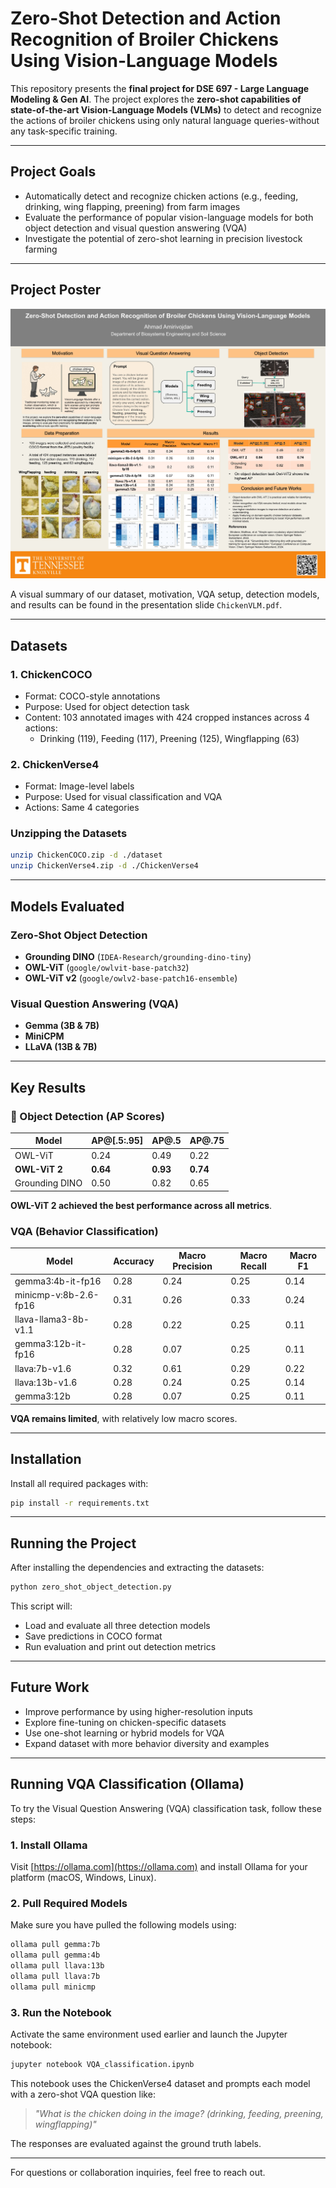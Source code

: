 
# Zero-Shot Detection and Action Recognition of Broiler Chickens Using Vision-Language Models

This repository presents the **final project for DSE 697 - Large Language Modeling & Gen AI**. The project explores the **zero-shot capabilities of state-of-the-art Vision-Language Models (VLMs)** to detect and recognize the actions of broiler chickens using only natural language queries-without any task-specific training.

---

## Project Goals

- Automatically detect and recognize chicken actions (e.g., feeding, drinking, wing flapping, preening) from farm images
- Evaluate the performance of popular vision-language models for both object detection and visual question answering (VQA)
- Investigate the potential of zero-shot learning in precision livestock farming

---

## Project Poster

![ChickenVLM](ChickenVLM.jpg)

A visual summary of our dataset, motivation, VQA setup, detection models, and results can be found in the presentation slide `ChickenVLM.pdf`.

---

## Datasets

### 1. ChickenCOCO
- Format: COCO-style annotations
- Purpose: Used for object detection task
- Content: 103 annotated images with 424 cropped instances across 4 actions:
  - Drinking (119), Feeding (117), Preening (125), Wingflapping (63)

### 2. ChickenVerse4
- Format: Image-level labels
- Purpose: Used for visual classification and VQA
- Actions: Same 4 categories

### Unzipping the Datasets

```bash
unzip ChickenCOCO.zip -d ./dataset
unzip ChickenVerse4.zip -d ./ChickenVerse4
```

---

## Models Evaluated

###  Zero-Shot Object Detection
- **Grounding DINO** (`IDEA-Research/grounding-dino-tiny`)
- **OWL-ViT** (`google/owlvit-base-patch32`)
- **OWL-ViT v2** (`google/owlv2-base-patch16-ensemble`)

### Visual Question Answering (VQA)
- **Gemma (3B & 7B)**
- **MiniCPM**
- **LLaVA (13B & 7B)**

---

## Key Results

### 🔎 Object Detection (AP Scores)

| Model         | AP@[.5:.95] | AP@.5 | AP@.75 |
|---------------|-------------|-------|--------|
| OWL-ViT       | 0.24        | 0.49  | 0.22   |
| **OWL-ViT 2** | **0.64**    | **0.93** | **0.74** |
| Grounding DINO| 0.50        | 0.82  | 0.65   |

 **OWL-ViT 2 achieved the best performance across all metrics**.

### VQA (Behavior Classification)

| Model                  | Accuracy | Macro Precision | Macro Recall | Macro F1 |
|------------------------|----------|------------------|---------------|-----------|
| gemma3:4b-it-fp16      | 0.28     | 0.24             | 0.25          | 0.14      |
| minicmp-v:8b-2.6-fp16  | 0.31     | 0.26             | 0.33          | 0.24      |
| llava-llama3-8b-v1.1   | 0.28     | 0.22             | 0.25          | 0.11      |
| gemma3:12b-it-fp16     | 0.28     | 0.07             | 0.25          | 0.11      |
| llava:7b-v1.6          | 0.32     | 0.61             | 0.29          | 0.22      |
| llava:13b-v1.6         | 0.28     | 0.24             | 0.25          | 0.14      |
| gemma3:12b             | 0.28     | 0.07             | 0.25          | 0.11      |

**VQA remains limited**, with relatively low macro scores.

---

## Installation

Install all required packages with:

```bash
pip install -r requirements.txt
```

---

## Running the Project

After installing the dependencies and extracting the datasets:

```bash
python zero_shot_object_detection.py
```

This script will:
- Load and evaluate all three detection models
- Save predictions in COCO format
- Run evaluation and print out detection metrics

---

## Future Work

- Improve performance by using higher-resolution inputs
- Explore fine-tuning on chicken-specific datasets
- Use one-shot learning or hybrid models for VQA
- Expand dataset with more behavior diversity and examples


---

##  Running VQA Classification (Ollama)

To try the Visual Question Answering (VQA) classification task, follow these steps:

### 1. Install Ollama

Visit [https://ollama.com](https://ollama.com) and install Ollama for your platform (macOS, Windows, Linux).

### 2. Pull Required Models

Make sure you have pulled the following models using:

```bash
ollama pull gemma:7b
ollama pull gemma:4b
ollama pull llava:13b
ollama pull llava:7b
ollama pull minicmp
```

### 3. Run the Notebook

Activate the same environment used earlier and launch the Jupyter notebook:

```bash
jupyter notebook VQA_classification.ipynb
```

This notebook uses the ChickenVerse4 dataset and prompts each model with a zero-shot VQA question like:

> *"What is the chicken doing in the image? (drinking, feeding, preening, wingflapping)"*

The responses are evaluated against the ground truth labels.


---

For questions or collaboration inquiries, feel free to reach out. 

